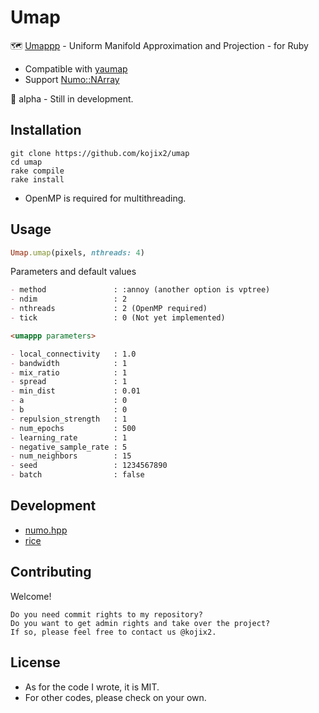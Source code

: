 # Umap

🗺️ [Umappp](https://github.com/LTLA/umappp) - Uniform Manifold Approximation and Projection - for Ruby

* Compatible with [yaumap](https://github.com/LTLA/yaumap)
* Support [Numo::NArray](https://github.com/ruby-numo/numo-narray)

🚧 alpha - Still in development.

## Installation

```
git clone https://github.com/kojix2/umap
cd umap
rake compile
rake install
```

* OpenMP is required for multithreading.

## Usage

```ruby
Umap.umap(pixels, nthreads: 4)
```

Parameters and default values

```markdown
- method               : :annoy (another option is vptree)
- ndim                 : 2
- nthreads             : 2 (OpenMP required)
- tick                 : 0 (Not yet implemented)

<umappp parameters>

- local_connectivity   : 1.0
- bandwidth            : 1
- mix_ratio            : 1
- spread               : 1
- min_dist             : 0.01
- a                    : 0
- b                    : 0
- repulsion_strength   : 1
- num_epochs           : 500
- learning_rate        : 1
- negative_sample_rate : 5
- num_neighbors        : 15
- seed                 : 1234567890
- batch                : false
```

## Development

* [numo.hpp](https://github.com/ankane/numo.hpp)
* [rice](https://github.com/jasonroelofs/rice)

## Contributing

Welcome!

    Do you need commit rights to my repository?
    Do you want to get admin rights and take over the project?
    If so, please feel free to contact us @kojix2.

## License

* As for the code I wrote, it is MIT.
* For other codes, please check on your own.
